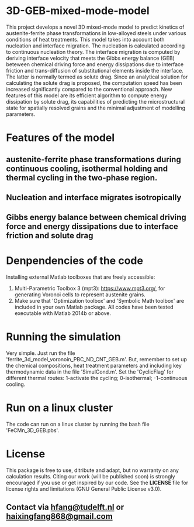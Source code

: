 # 3D-GEB-mixed-mode-model
This project develops a novel 3D mixed-mode model to predict kinetics of austenite-ferrite phase transformations in low-alloyed steels under various conditions of heat treatments. This model takes into account both nucleation and interface migration. The nucleation is calculated according to continuous nucleation theory. The interface migration is computed by deriving interface velocity that meets the Gibbs energy balance (GEB) beteween chemical driving force and energy dissipations due to interface friction and trans-diffusion of substitutional elements inside the interface. The latter is normally termed as solute drag. Since an analytical solution for calculating the solute drag is proposed, the computation speed has been increased significantly compared to the conventional approach. New features of this model are its efficient algorithm to compute energy dissipation by solute drag, its capabilities of predicting the microstructural state for spatially resolved grains and the minimal adjustment of modelling parameters.

# Features of the model
## austenite-ferrite phase transformations during continuous cooling, isothermal holding and thermal cycling in the two-phase region.
## Nucleation and interface migrates isotropically
## Gibbs energy balance between chemical driving force and energy dissipations due to interface friction and solute drag 

# Denpendencies of the code
Installing external Matlab toolboxes that are freely accessible:
1. Multi-Parametric Toolbox 3 (mpt3): https://www.mpt3.org/, for generating Voronoi cells to represent austenite grains.
2. Make sure that 'Optimization toolbox' and 'Symbolic Math toolbox' are included in your own Matlab package.
All codes have been tested executable with Matlab 2014b or above.

# Running the simulation
Very simple. Just run the file 'ferrite_3d_model_voronoin_PBC_ND_CNT_GEB.m'.
But, remember to set up the chemical compositions, heat treatment parameters and including key thermodynamic data in the file 'SimulCond.m'.
Set the 'CyclicFlag' for different thermal routes:
1-activate the cycling;
0-isothermal;
-1-continuous cooling.

# Run on a linux cluster
The code can run on a linux cluster by running the bash file 'FeCMn_3D_GEB.pbs'.

# License
This package is free to use, ditribute and adapt, but no warranty on any calculation results.
Citing our work (will be published soon) is strongly encouraged if you use or get inspired by our code.
See the __LICENSE__ file for license rights and limitations (GNU General Public License v3.0).

## Contact via hfang@tudelft.nl or haixingfang868@gmail.com

